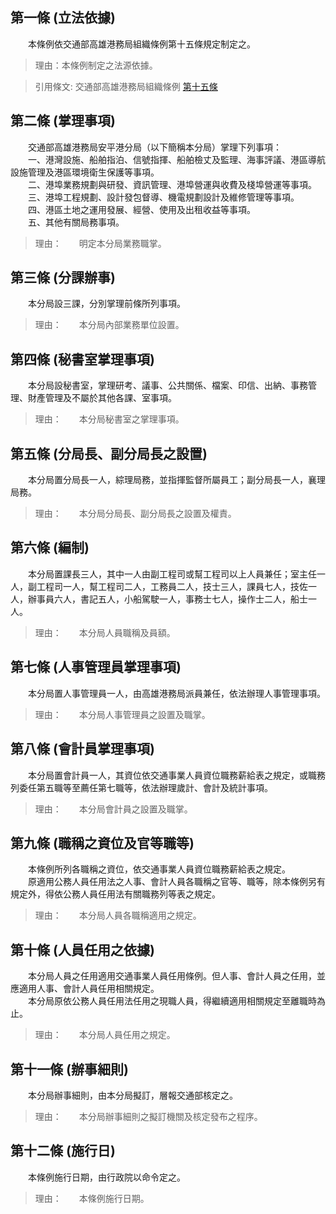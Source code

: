 第一條 (立法依據)
-----------------
　　本條例依交通部高雄港務局組織條例第十五條規定制定之。  
> 理由：本條例制定之法源依據。

> 引用條文: 交通部高雄港務局組織條例 [第十五條](../../交通建設/港埠/交通部高雄港務局組織條例.md#第十五條-附屬機構之設置)



第二條 (掌理事項)
-----------------
　　交通部高雄港務局安平港分局（以下簡稱本分局）掌理下列事項：  
　　一、港灣設施、船舶指泊、信號指揮、船舶檢丈及監理、海事評議、港區導航設施管理及港區環境衛生保護等事項。  
　　二、港埠業務規劃與研發、資訊管理、港埠營運與收費及棧埠營運等事項。  
　　三、港埠工程規劃、設計發包督導、機電規劃設計及維修管理等事項。  
　　四、港區土地之運用發展、經營、使用及出租收益等事項。  
　　五、其他有關局務事項。  
> 理由：　　明定本分局業務職掌。



第三條 (分課辦事)
-----------------
　　本分局設三課，分別掌理前條所列事項。  
> 理由：　　本分局內部業務單位設置。



第四條 (秘書室掌理事項)
-----------------------
　　本分局設秘書室，掌理研考、議事、公共關係、檔案、印信、出納、事務管理、財產管理及不屬於其他各課、室事項。  
> 理由：　　本分局秘書室之掌理事項。



第五條 (分局長、副分局長之設置)
-------------------------------
　　本分局置分局長一人，綜理局務，並指揮監督所屬員工；副分局長一人，襄理局務。  
> 理由：　　本分局分局長、副分局長之設置及權責。



第六條 (編制)
-------------
　　本分局置課長三人，其中一人由副工程司或幫工程司以上人員兼任；室主任一人，副工程司一人，幫工程司二人，工務員二人，技士三人，課員七人，技佐一人，辦事員六人，書記五人，小船駕駛一人，事務士七人，操作士二人，船士一人。  
> 理由：　　本分局人員職稱及員額。



第七條 (人事管理員掌理事項)
---------------------------
　　本分局置人事管理員一人，由高雄港務局派員兼任，依法辦理人事管理事項。  
> 理由：　　本分局人事管理員之設置及職掌。



第八條 (會計員掌理事項)
-----------------------
　　本分局置會計員一人，其資位依交通事業人員資位職務薪給表之規定，或職務列委任第五職等至薦任第七職等，依法辦理歲計、會計及統計事項。  
> 理由：　　本分局會計員之設置及職掌。



第九條 (職稱之資位及官等職等)
-----------------------------
　　本條例所列各職稱之資位，依交通事業人員資位職務薪給表之規定。  
　　原適用公務人員任用法之人事、會計人員各職稱之官等、職等，除本條例另有規定外，得依公務人員任用法有關職務列等表之規定。  
> 理由：　　本分局人員各職稱適用之規定。



第十條 (人員任用之依據)
-----------------------
　　本分局人員之任用適用交通事業人員任用條例。但人事、會計人員之任用，並應適用人事、會計人員任用相關規定。  
　　本分局原依公務人員任用法任用之現職人員，得繼續適用相關規定至離職時為止。  
> 理由：　　本分局人員任用之規定。



第十一條 (辦事細則)
-------------------
　　本分局辦事細則，由本分局擬訂，層報交通部核定之。  
> 理由：　　本分局辦事細則之擬訂機關及核定發布之程序。



第十二條 (施行日)
-----------------
　　本條例施行日期，由行政院以命令定之。  
> 理由：　　本條例施行日期。